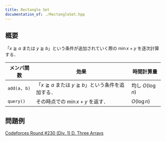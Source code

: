 ```yaml
---
title: Rectangle Set
documentation_of: ./RectangleSet.hpp
---
```


## 概要
「$x \geqq a$ または $y \geqq b$」という条件が追加されていく際の $\min x + y$ を逐次計算する．

| メンバ関数  | 効果                                                     | 時間計算量       |
| ----------- | -------------------------------------------------------- | ---------------- |
| `add(a, b)` | 「$x \geqq a$ または $y \geqq b$」という条件を追加する． | 均し $O(\log n)$ |
| `query()`   | その時点での $\min x + y$ を返す．                       | $O(\log n)$      |

## 問題例
[Codeforces Round #230 (Div. 1) D. Three Arrays](https://codeforces.com/contest/392/problem/D)
